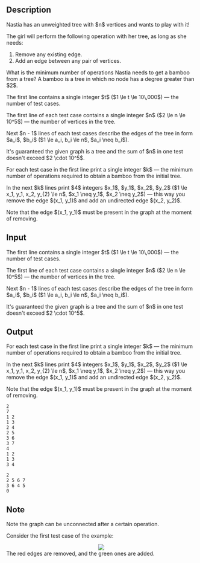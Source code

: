 ## Description

<div><p><span class="tex-font-style-it">Nastia has an unweighted tree with $n$ vertices and wants to play with it!</span></p><p>The girl will perform the following operation with her tree, as long as she needs:</p><ol> <li> Remove any existing edge. </li><li> Add an edge between any pair of vertices. </li></ol><p>What is the <span class="tex-font-style-bf">minimum</span> number of operations Nastia needs to get a bamboo from a tree? A bamboo is a tree in which no node has a degree greater than $2$.</p></div><div class="input-specification"><p>The first line contains a single integer $t$ ($1 \le t \le 10\,000$)&nbsp;— the number of test cases.</p><p>The first line of each test case contains a single integer $n$ ($2 \le n \le 10^5$)&nbsp;— the number of vertices in the tree.</p><p>Next $n - 1$ lines of each test cases describe the edges of the tree in form $a_i$, $b_i$ ($1 \le a_i, b_i \le n$, $a_i \neq b_i$).</p><p>It's guaranteed the given graph is a tree and the sum of $n$ in one test doesn't exceed $2 \cdot 10^5$.</p></div><div class="output-specification"><p>For each test case in the first line print a single integer $k$&nbsp;— the minimum number of operations required to obtain a bamboo from the initial tree.</p><p>In the next $k$ lines print $4$ integers $x_1$, $y_1$, $x_2$, $y_2$ ($1 \le x_1, y_1, x_2, y_{2} \le n$, $x_1 \neq y_1$, $x_2 \neq y_2$)&nbsp;— this way you remove the edge $(x_1, y_1)$ and add an undirected edge $(x_2, y_2)$.</p><p>Note that the edge $(x_1, y_1)$ must be present in the graph at the moment of removing.</p></div>

## Input

<p>The first line contains a single integer $t$ ($1 \le t \le 10\,000$)&nbsp;— the number of test cases.</p><p>The first line of each test case contains a single integer $n$ ($2 \le n \le 10^5$)&nbsp;— the number of vertices in the tree.</p><p>Next $n - 1$ lines of each test cases describe the edges of the tree in form $a_i$, $b_i$ ($1 \le a_i, b_i \le n$, $a_i \neq b_i$).</p><p>It's guaranteed the given graph is a tree and the sum of $n$ in one test doesn't exceed $2 \cdot 10^5$.</p>

## Output

<p>For each test case in the first line print a single integer $k$&nbsp;— the minimum number of operations required to obtain a bamboo from the initial tree.</p><p>In the next $k$ lines print $4$ integers $x_1$, $y_1$, $x_2$, $y_2$ ($1 \le x_1, y_1, x_2, y_{2} \le n$, $x_1 \neq y_1$, $x_2 \neq y_2$)&nbsp;— this way you remove the edge $(x_1, y_1)$ and add an undirected edge $(x_2, y_2)$.</p><p>Note that the edge $(x_1, y_1)$ must be present in the graph at the moment of removing.</p>





```input1
2
7
1 2
1 3
2 4
2 5
3 6
3 7
4
1 2
1 3
3 4
```




```output1
2
2 5 6 7
3 6 4 5
0
```



## Note

<p>Note the graph can be <span class="tex-font-style-bf">unconnected</span> after a certain operation.</p><p>Consider the first test case of the example: </p><center> <img class="tex-graphics" src="file://gFDQDn7z.png" style="max-width: 100.0%;max-height: 100.0%;"> </center> The red edges are removed, and the green ones are added.
